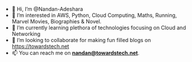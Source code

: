 - 👋 Hi, I’m @Nandan-Adeshara
- 👀 I’m interested in AWS, Python, Cloud Computing, Maths, Running, Marvel Movies, Biographies & Novel. 
- 🌱 I’m currently learning plethora of technologies focusing on Cloud and Networking
- 💞️ I’m looking to collaborate for making fun filled blogs on https://towardstech.net
- 📫 You can reach me on **nandan@towardstech.net**. 

<!---
Nandan-Adeshara/Nandan-Adeshara is a ✨ special ✨ repository because its `README.md` (this file) appears on your GitHub profile.
You can click the Preview link to take a look at your changes.
--->
